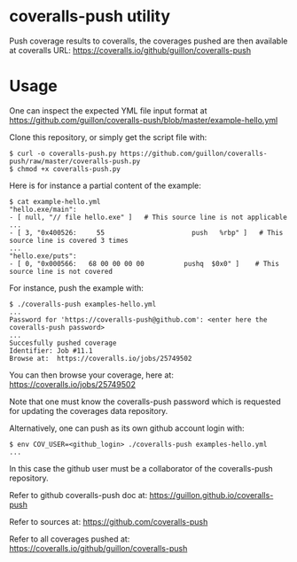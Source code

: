 coveralls-push utility
======================

Push coverage results to coveralls, the coverages pushed are
then available at coveralls URL:
https://coveralls.io/github/guillon/coveralls-push

Usage
=====

One can inspect the expected YML file input format at
https://github.com/guillon/coveralls-push/blob/master/example-hello.yml

Clone this repository, or simply get the script file with:

    $ curl -o coveralls-push.py https://github.com/guillon/coveralls-push/raw/master/coveralls-push.py
    $ chmod +x coveralls-push.py

Here is for instance a partial content of the example:

    $ cat example-hello.yml
    "hello.exe/main":
    - [ null, "// file hello.exe" ]   # This source line is not applicable
    ...
    - [ 3, "0x400526:     55                      push   %rbp" ]   # This source line is covered 3 times
    ...
    "hello.exe/puts":
    - [ 0, "0x000566:   68 00 00 00 00          pushq  $0x0" ]    # This source line is not covered

For instance, push the example with:

    $ ./coveralls-push examples-hello.yml
    ...
    Password for 'https://coveralls-push@github.com': <enter here the coveralls-push password>
    ...
    Succesfully pushed coverage
    Identifier: Job #11.1
    Browse at:  https://coveralls.io/jobs/25749502

You can then browse your coverage, here at:
https://coveralls.io/jobs/25749502

Note that one must know the coveralls-push password which is requested
for updating the coverages data repository.

Alternatively, one can push as its own github account login with:

    $ env COV_USER=<github_login> ./coveralls-push examples-hello.yml
    ...

In this case the github user must be a collaborator of the coveralls-push repository.

Refer to github coveralls-push doc at:
https://guillon.github.io/coveralls-push

Refer to sources at:
https://github.com/coveralls-push

Refer to all coverages pushed at:
https://coveralls.io/github/guillon/coveralls-push
